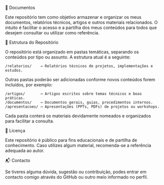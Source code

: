 📂 Documentos

Este repositório tem como objetivo armazenar e organizar os meus documentos, relatórios técnicos, artigos e outros materiais relacionados.
O intuito é facilitar o acesso e a partilha dos meus conteúdos para todos que desejem consultar ou utilizar como referência.

📁 Estrutura do Repositório

O repositório está organizado em pastas temáticas, separando os conteúdos por tipo ou assunto.
A estrutura atual é a seguinte:


    /relatorios/    → Relatórios técnicos de projetos, implementações e estudos.

Outras pastas poderão ser adicionadas conforme novos conteúdos forem incluídos, por exemplo:

    /artigos/       → Artigos escritos sobre temas técnicos e boas práticas.
    /documentos/    → Documentos gerais, guias, procedimentos internos.
    /apresentacoes/ → Apresentações (PPTs, PDFs) de projetos ou workshops.

Cada pasta conterá os materiais devidamente nomeados e organizados para facilitar a consulta.


📜 Licença

Este repositório é público para fins educacionais e de partilha de conhecimento.
Caso utilizes algum material, recomenda-se a referência adequada ao autor.


📬 Contacto

Se tiveres alguma dúvida, sugestão ou contribuição, podes entrar em contacto comigo através do GitHub ou outro meio informado no perfil.
